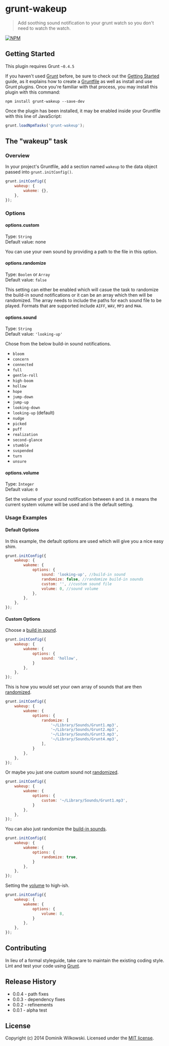 grunt-wakeup
============

> Add soothing sound notification to your grunt watch so you don't need to watch the watch.

[![NPM](https://nodei.co/npm/grunt-wakeup.png)](https://nodei.co/npm/grunt-wakeup/)

## Getting Started
This plugin requires Grunt `~0.4.5`

If you haven't used [Grunt](http://gruntjs.com/) before, be sure to check out the [Getting Started](http://gruntjs.com/getting-started) guide, as it explains how to create a [Gruntfile](http://gruntjs.com/sample-gruntfile) as well as install and use Grunt plugins. Once you're familiar with that process, you may install this plugin with this command:

```shell
npm install grunt-wakeup --save-dev
```

Once the plugin has been installed, it may be enabled inside your Gruntfile with this line of JavaScript:

```js
grunt.loadNpmTasks('grunt-wakeup');
```

## The "wakeup" task

### Overview
In your project's Gruntfile, add a section named `wakeup` to the data object passed into `grunt.initConfig()`.

```js
grunt.initConfig({
	wakeup: {
		wakeme: {},
	},
});
```


### Options


#### options.custom
Type: `String`  
Default value: none

You can use your own sound by providing a path to the file in this option.


#### options.randomize
Type: `Boolen` or `Array`  
Default value: `false`

This setting can either be enabled which will casue the task to randomize the build-in sound notifications or it can be an array
which then will be randomized. The array needs to include the paths for each sound file to be played.
Formats that are supported include `AIFF`, `WAV`, `MP3` and `M4A`.


#### options.sound
Type: `String`  
Default value: `'looking-up'`

Chose from the below build-in sound notifications.

- `bloom`
- `concern`
- `connected`
- `full`
- `gentle-roll`
- `high-boom`
- `hollow`
- `hope`
- `jump-down`
- `jump-up`
- `looking-down`
- `looking-up` (default)
- `nudge`
- `picked`
- `puff`
- `realization`
- `second-glance`
- `stumble`
- `suspended`
- `turn`
- `unsure`


#### options.volume
Type: `Integer`  
Default value: `0`

Set the volume of your sound notification between `0` and `10`. `0` means the current system volume will be used and is the default setting.


### Usage Examples

#### Default Options
In this example, the default options are used which will give you a nice easy shim.

```js
grunt.initConfig({
	wakeup: {
		wakeme: {
			options: {
				sound: 'looking-up', //build-in sound
				randomize: false, //randomize build-in sounds
				custom: '', //custom sound file
				volume: 0, //sound volume
			},
		},
	},
});
```

#### Custom Options
Choose a [build in sound](#optionssound).

```js
grunt.initConfig({
	wakeup: {
		wakeme: {
			options: {
				sound: 'hollow',
			}
		},
	},
});
```

This is how you would set your own array of sounds that are then [randomized](#optionsrandomize).

```js
grunt.initConfig({
	wakeup: {
		wakeme: {
			options: {
				randomize: [
					'~/Library/Sounds/Grunt1.mp3',
					'~/Library/Sounds/Grunt2.mp3',
					'~/Library/Sounds/Grunt3.mp3',
					'~/Library/Sounds/Grunt4.mp3',
				],
			}
		},
	},
});
```

Or maybe you just one custom sound not [randomized](#optionsrandomize).

```js
grunt.initConfig({
	wakeup: {
		wakeme: {
			options: {
				custom: '~/Library/Sounds/Grunt1.mp3',
			}
		},
	},
});
```

You can also just randomize the [build-in sounds](#optionssound).

```js
grunt.initConfig({
	wakeup: {
		wakeme: {
			options: {
				randomize: true,
			}
		},
	},
});
```

Setting the [volume](optionsvolume) to high-ish.

```js
grunt.initConfig({
	wakeup: {
		wakeme: {
			options: {
				volume: 8,
			}
		},
	},
});
```

## Contributing
In lieu of a formal styleguide, take care to maintain the existing coding style.
Lint and test your code using [Grunt](http://gruntjs.com/).

## Release History
* 0.0.4 - path fixes
* 0.0.3 - dependency fixes
* 0.0.2 - refinements
* 0.0.1 - alpha test

## License
Copyright (c) 2014 Dominik Wilkowski. Licensed under the [MIT license](https://github.com/dominikwilkowski/grunt-wakeup/blob/master/LICENSE-MIT).